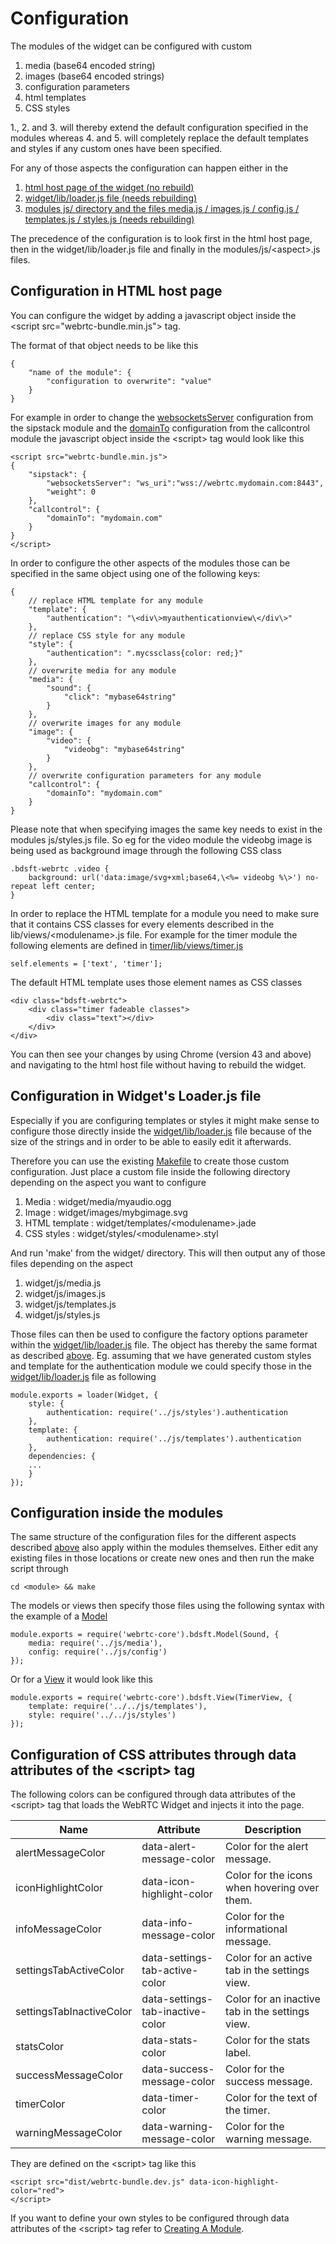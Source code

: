 # Configuration 

The modules of the widget can be configured with custom

1. media (base64 encoded string)
2. images (base64 encoded strings)
3. configuration parameters
4. html templates
5. CSS styles

1., 2. and 3. will thereby extend the default configuration specified in the modules whereas 4. and 5. will completely replace the default templates and styles if any custom ones have been specified.

For any of those aspects the configuration can happen either in the

1. [html host page of the widget (no rebuild)](#configuration_html_host_page)
2. [widget/lib/loader.js file (needs rebuilding)](#configuration_in_loader)
3. [modules js/ directory and the files media.js / images.js / config.js / templates.js / styles.js (needs rebuilding)](#configuration_inside_the_modules)

The precedence of the configuration is to look first in the html host page, then in the widget/lib/loader.js file and finally in the modules/js/<aspect\>.js files.

## Configuration in HTML host page<a name="configuration_html_host_page"></a>

You can configure the widget by adding a javascript object inside the \<script src="webrtc-bundle.min.js"\> tag.

The format of that object needs to be like this

```
{
	"name of the module": {
		"configuration to overwrite": "value"
	}
}
```

For example in order to change the [websocketsServer](https://github.com/BroadSoft-Xtended/Library-WebRTC-SIPStack/blob/master/js/config.js) configuration from the sipstack module and the [domainTo](https://github.com/BroadSoft-Xtended/Library-WebRTC-CallControl/blob/master/js/config.js) configuration from the callcontrol module the javascript object inside the \<script\> tag would look like this

```
<script src="webrtc-bundle.min.js">
{
	"sipstack": {
		"websocketsServer": "ws_uri":"wss://webrtc.mydomain.com:8443",
		"weight": 0
	},
	"callcontrol": {
		"domainTo": "mydomain.com"
	}
}
</script>
```

In order to configure the other aspects of the modules those can be specified in the same object using one of the following keys:

```
{
	// replace HTML template for any module
	"template": {
		"authentication": "\<div\>myauthenticationview\</div\>"
	},
	// replace CSS style for any module
	"style": {
		"authentication": ".mycssclass{color: red;}"
	},
	// overwrite media for any module
	"media": {
		"sound": {
			"click": "mybase64string"
		}
	},
	// overwrite images for any module
	"image": {
		"video": {
			"videobg": "mybase64string"
		}
	},
	// overwrite configuration parameters for any module
	"callcontrol": {
		"domainTo": "mydomain.com"
	}
}
```

<a name="image_background_url"></a>Please note that when specifying images the same key needs to exist in the modules js/styles.js file. So eg for the video module the videobg image is being used as background image through the following CSS class

```
.bdsft-webrtc .video {
	background: url('data:image/svg+xml;base64,\<%= videobg %\>') no-repeat left center;
}
```

In order to replace the HTML template for a module you need to make sure that it contains CSS classes for every elements described in the lib/views/<modulename\>.js file. For example for the timer module the following elements are defined in [timer/lib/views/timer.js](https://github.com/BroadSoft-Xtended/Library-WebRTC-Timer/blob/master/lib/views/timer.js)

```
self.elements = ['text', 'timer'];
```

The default HTML template uses those element names as CSS classes

```
<div class="bdsft-webrtc">
	<div class="timer fadeable classes">
		<div class="text"></div>
	</div>
</div>
```

You can then see your changes by using Chrome (version 43 and above) and navigating to the html host file without having to rebuild the widget.

## Configuration in Widget's Loader.js file<a name="configuration_in_loader"></a>

Especially if you are configuring templates or styles it might make sense to configure those directly inside the [widget/lib/loader.js](../lib/loader.js) file because of the size of the strings and in order to be able to easily edit it afterwards.

Therefore you can use the existing [Makefile](../Makefile) to create those custom configuration. Just place a custom file inside the following directory depending on the aspect you want to configure

1. Media : widget/media/myaudio.ogg
2. Image : widget/images/mybgimage.svg
3. HTML template : widget/templates/<modulename\>.jade
4. CSS styles : widget/styles/<modulename\>.styl

And run 'make' from the widget/ directory. This will then output any of those files depending on the aspect

1. widget/js/media.js
2. widget/js/images.js
3. widget/js/templates.js
4. widget/js/styles.js

Those files can then be used to configure the factory options parameter within the [widget/lib/loader.js](../lib/loader.js) file. The object has thereby the same
format as described [above](#configuration_html_host_page). Eg. assuming that we have generated custom styles and template for the authentication module we could specify those in the [widget/lib/loader.js](../lib/loader.js) file as following

```
module.exports = loader(Widget, {
	style: {
		authentication: require('../js/styles').authentication
	},
	template: {
		authentication: require('../js/templates').authentication
	},
	dependencies: {
	...
	}
});
```

## Configuration inside the modules<a name="configuration_inside_the_modules"></a>

The same structure of the configuration files for the different aspects described [above](#configuration_in_loader) also apply within the modules themselves. Either edit any existing files in those locations or create new ones and then run the make script through

```
cd <module> && make
```

The models or views then specify those files using the following syntax with the example of a [Model](https://github.com/BroadSoft-Xtended/Library-WebRTC-Sound/blob/master/lib/models/sound.js)

```
module.exports = require('webrtc-core').bdsft.Model(Sound, {
	media: require('../js/media'),
	config: require('../js/config')
});
```

Or for a [View](https://github.com/BroadSoft-Xtended/Library-WebRTC-Timer/blob/master/lib/views/timer.js) it would look like this

```
module.exports = require('webrtc-core').bdsft.View(TimerView, {
	template: require('../../js/templates'),
	style: require('../../js/styles')
});
```

## Configuration of CSS attributes through data attributes of the \<script\> tag<a name="configuration_css_attributes"></a>

The following colors can be configured through data attributes of the \<script\> tag that loads the WebRTC Widget and injects it into the page.

Name                       | Attribute                          | Description
-------------------------- | ---------------------------------- | -------------------------------------------------
alertMessageColor          | data-alert-message-color           | Color for the alert message.
iconHighlightColor         | data-icon-highlight-color          | Color for the icons when hovering over them.
infoMessageColor           | data-info-message-color            | Color for the informational message.
settingsTabActiveColor     | data-settings-tab-active-color     | Color for an active tab in the settings view.
settingsTabInactiveColor   | data-settings-tab-inactive-color   | Color for an inactive tab in the settings view.
statsColor                 | data-stats-color                   | Color for the stats label.
successMessageColor        | data-success-message-color         | Color for the success message.
timerColor                 | data-timer-color                   | Color for the text of the timer.
warningMessageColor        | data-warning-message-color         | Color for the warning message.

They are defined on the <script\> tag like this

```
<script src="dist/webrtc-bundle.dev.js" data-icon-highlight-color="red">
</script>
```

If you want to define your own styles to be configured through data attributes of the \<script\> tag refer to [Creating A Module](./CreatingModule.md#styles_modulename_styl).
